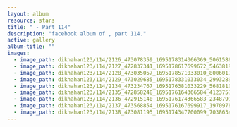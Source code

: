 ```yaml
---
layout: album
resource: stars
title: " - Part 114"
description: "facebook album of , part 114."
active: gallery
album-title: ""
images:
  - image_path: dikhahan123/114/2126_473078359_1695178314366369_5061588084171550400_n.jpg
  - image_path: dikhahan123/114/2127_472837341_1695178617699672_5463819761505893231_n.jpg
  - image_path: dikhahan123/114/2128_473035057_1695178571033010_8006017150250720857_n.jpg
  - image_path: dikhahan123/114/2129_473029685_1695178331033034_2993289396545515764_n.jpg
  - image_path: dikhahan123/114/2134_473234767_1695176381033229_5681810868311222498_n.jpg
  - image_path: dikhahan123/114/2135_472858248_1695176164366584_4123757478286401027_n.jpg
  - image_path: dikhahan123/114/2136_472915140_1695176174366583_2348791282163310903_n.jpg
  - image_path: dikhahan123/114/2137_473568854_1695176167699917_1970978138127598784_n.jpg
  - image_path: dikhahan123/114/2138_473081195_1695174347700099_7038634412247399542_n.jpg
---
```

